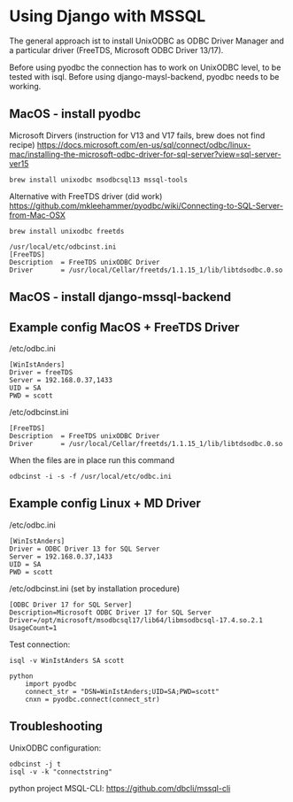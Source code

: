 # Using Django with MSSQL

The general approach ist to install UnixODBC as ODBC Driver Manager and a particular driver (FreeTDS, Microsoft ODBC Driver 13/17).

Before using pyodbc the connection has to work on UnixODBC level, to be tested with isql.
Before using django-maysl-backend, pyodbc needs to be working. 

## MacOS - install pyodbc

Microsoft Dirvers (instruction for V13 and V17 fails, brew does not find recipe)
https://docs.microsoft.com/en-us/sql/connect/odbc/linux-mac/installing-the-microsoft-odbc-driver-for-sql-server?view=sql-server-ver15

    brew install unixodbc msodbcsql13 mssql-tools
    

Alternative with FreeTDS driver (did work)
https://github.com/mkleehammer/pyodbc/wiki/Connecting-to-SQL-Server-from-Mac-OSX

    brew install unixodbc freetds

    /usr/local/etc/odbcinst.ini
    [FreeTDS]
    Description  = FreeTDS unixODBC Driver
    Driver       = /usr/local/Cellar/freetds/1.1.15_1/lib/libtdsodbc.0.so

## MacOS - install django-mssql-backend


## Example config MacOS + FreeTDS Driver

/etc/odbc.ini

    [WinIstAnders]  
    Driver = freeTDS  
    Server = 192.168.0.37,1433
    UID = SA
    PWD = scott

/etc/odbcinst.ini 

    [FreeTDS]
    Description  = FreeTDS unixODBC Driver
    Driver       = /usr/local/Cellar/freetds/1.1.15_1/lib/libtdsodbc.0.so
    
When the files are in place run this command

    odbcinst -i -s -f /usr/local/etc/odbc.ini    

## Example config Linux + MD Driver

/etc/odbc.ini

    [WinIstAnders]  
    Driver = ODBC Driver 13 for SQL Server  
    Server = 192.168.0.37,1433
    UID = SA
    PWD = scott

/etc/odbcinst.ini  (set by installation procedure)

    [ODBC Driver 17 for SQL Server]
    Description=Microsoft ODBC Driver 17 for SQL Server
    Driver=/opt/microsoft/msodbcsql17/lib64/libmsodbcsql-17.4.so.2.1
    UsageCount=1

Test connection:

    isql -v WinIstAnders SA scott
    
    python
        import pyodbc
        connect_str = "DSN=WinIstAnders;UID=SA;PWD=scott"
        cnxn = pyodbc.connect(connect_str)


        
## Troubleshooting

UnixODBC configuration:
     
    odbcinst -j t
    isql -v -k "connectstring"

python project MSQL-CLI: https://github.com/dbcli/mssql-cli